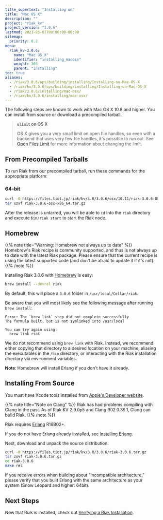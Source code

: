 ```yaml
---
title_supertext: "Installing on"
title: "Mac OS X"
description: ""
project: "riak_kv"
project_version: "3.0.6"
lastmod: 2021-05-07T00:00:00-00:00
sitemap:
  priority: 0.2
menu:
  riak_kv-3.0.6:
    name: "Mac OS X"
    identifier: "installing_macosx"
    weight: 305
    parent: "installing"
toc: true
aliases:
  - /riak/3.0.6/ops/building/installing/Installing-on-Mac-OS-X
  - /riak/kv/3.0.6/ops/building/installing/Installing-on-Mac-OS-X
  - /riak/3.0.6/installing/mac-osx/
  - /riak/kv/3.0.6/installing/mac-osx/
---
```


[perf open files]: {{<baseurl>}}riak/kv/3.0.6/using/performance/open-files-limit
[install source erlang]: {{<baseurl>}}riak/kv/3.0.6/setup/installing/source/erlang
[install verify]: {{<baseurl>}}riak/kv/3.0.6/setup/installing/verify

The following steps are known to work with Mac OS X 10.8 and higher. You can install from source or download a precompiled tarball.

> **`ulimit` on OS X**
>
> OS X gives you a very small limit on open file handles, so even with a
backend that uses very few file handles, it's possible to run out. See
[Open Files Limit][perf open files] for more information about changing the limit.

## From Precompiled Tarballs

To run Riak from our precompiled tarball, run these commands for the
appropriate platform:

### 64-bit

```bash
curl -O https://files.tiot.jp/riak/kv/3.0/3.0.6/osx/10.11/riak-3.0.6-OSX-x86_64.tar.gz
tar xzvf riak-3.0.6-osx-x86_64.tar.gz
```

After the release is untarred, you will be able to `cd` into the `riak`
directory and execute `bin/riak start` to start the Riak node.

## Homebrew

{{% note title="Warning: Homebrew not always up to date" %}}
Homebrew's Riak recipe is community supported, and thus is not always up to
date with the latest Riak package. Please ensure that the current recipe is
using the latest supported code (and don't be afraid to update it if it's
not).
{{% /note %}}

Installing Riak 3.0.6 with [Homebrew](http://brew.sh/) is easy:

```bash
brew install --devrel riak
```

By default, this will place a `3.0.6` folder in
`/usr/local/Cellar/riak`.

Be aware that you will most likely see the following message after
running `brew install`:

```
Error: The `brew link` step did not complete successfully
The formula built, but is not symlinked into /usr/local

You can try again using:
  brew link riak
```

We do not recommend using `brew link` with Riak. Instead, we recommend
either copying that directory to a desired location on your machine,
aliasing the executables in the `/bin` directory, or interacting with
the Riak installation directory via environment variables.

**Note**: Homebrew will install Erlang if you don't have it already.

## Installing From Source

You must have Xcode tools installed from [Apple's Developer
website](http://developer.apple.com/).

{{% note title="Note on Clang" %}}
Riak has had problems compiling with Clang in the past. As of Riak KV
2.9.0p5 and Clang 902.0.39.1, Clang can build Riak.
{{% /note %}}

Riak requires [Erlang](http://www.erlang.org/) R16B02+.

If you do not have Erlang already installed, see [Installing Erlang][install source erlang].

Next, download and unpack the source distribution.

```bash
curl -O https://files.tiot.jp/riak/kv/3.0/3.0.6/riak-3.0.6.tar.gz
tar zxvf riak-3.0.6.tar.gz
cd riak-3.0.6
make rel
```

If you receive errors when building about "incompatible architecture,"
please verify that you built Erlang with the same architecture as your
system (Snow Leopard and higher: 64bit).

## Next Steps

Now that Riak is installed, check out [Verifying a Riak Installation][install verify].


